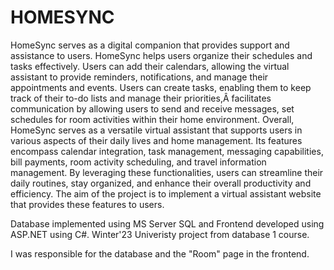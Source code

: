 # HOMESYNC
HomeSync serves as a digital companion that provides support and assistance to users. HomeSync helps
users organize their schedules and tasks effectively. Users can add their calendars, allowing the virtual
assistant to provide reminders, notifications, and manage their appointments and events. Users can
create tasks, enabling them to keep track of their to-do lists and manage their priorities,Â facilitates
communication by allowing users to send and receive messages, set schedules for room activities within
their home environment.
Overall, HomeSync serves as a versatile virtual assistant that supports users in various aspects of their
daily lives and home management. Its features encompass calendar integration, task management, messaging
capabilities, bill payments, room activity scheduling, and travel information management. By
leveraging these functionalities, users can streamline their daily routines, stay organized, and enhance
their overall productivity and efficiency.
The aim of the project is to implement a virtual assistant website that provides these features to users.

Database implemented using MS Server SQL and Frontend developed using ASP.NET using C#.
Winter'23 Univeristy project from database 1 course.


I was responsible for the database and the "Room" page in the frontend.
